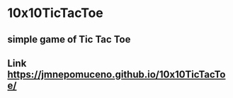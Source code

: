 # 10x10TicTacToe
## simple game of Tic Tac Toe
## Link https://jmnepomuceno.github.io/10x10TicTacToe/
